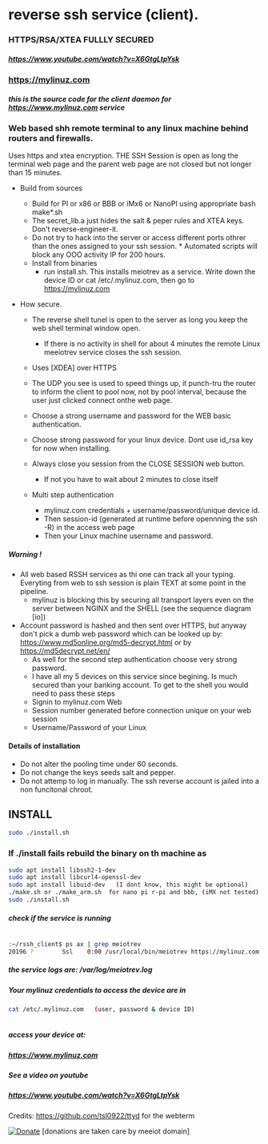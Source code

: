 # reverse ssh service (client).

### HTTPS/RSA/XTEA FULLLY SECURED
##### https://www.youtube.com/watch?v=X6GtgLtpYsk

### https://mylinuz.com

##### this is the source code for the client daemon for https://www.mylinuz.com service


### Web based shh remote terminal to any linux machine behind routers and firewalls.

Uses https and xtea encryption. 
THE SSH Session is open as long the terminal web page and the parent web page are not closed but not longer than 15 minutes. 


  * Build from sources 
      * Build for PI or x86 or BBB or iMx6 or NanoPI using appropriate bash make*.sh
      * The secret_lib.a just hides the salt & peper rules and XTEA keys. Don't reverse-engineer-it. 
      * Do not try to hack into the server or access different ports othrer than the ones assigned to your ssh session. 
            * Automated scripts will block any OOO activity IP for 200 hours. 
      * Install from binaries      
          * run install.sh. This installs meiotrev as a service. Write down the device ID or cat /etc/.mylinuz.com, 
            then go to  https://mylinuz.com
  
  * How secure.
     * The reverse shell tunel is open to the server as long you keep the web shell terminal window open.
         * If there is no activity in shell for about 4 minutes the remote Linux meeiotrev service closes the ssh session. 
     * Uses [XDEA] over HTTPS 
     * The UDP you see is used to speed things up, it punch-tru the router to inform the 
      client to pool now, not by pool interval, because the user just clicked connect onthe web page.
     * Choose a strong username and password for the WEB basic authentication.
     * Choose strong password for your linux device. Dont use id_rsa key for now when installing.

     * Always close you session from the CLOSE SESSION web button. 
          * If not you have to wait about 2 minutes to close itself

      * Multi step authentication
          * mylinuz.com credentials + username/password/unique device id.
          * Then session-id (generated at runtime before opennning the ssh -R) in the access web page
          * Then your Linux machine username and password.

##### Warning !
   * All web based RSSH services as thi one can track all your typing. 
            Everyting from web to ssh session is plain TEXT at some point in the pipeline.
       * mylinuz is blocking this by securing all transport layers even on the server between NGINX and the SHELL (see the sequence diagram [io])
   * Account password is hashed and then sent over HTTPS, but anyway don't pick a dumb web password which can be looked up by: https://www.md5online.org/md5-decrypt.html  or by https://md5decrypt.net/en/
      * As well for the second step authentication choose very strong password.
      * I have all my 5 devices on this service since begining. Is much secured than your banking account. 
             To get to the shell you would need to pass these steps
       * Signin to mylinuz.com Web
       * Session number generated before connection unique on your web session
       * Username/Password of your Linux
            
#### Details of installation
   *  Do not alter the pooling time under 60 seconds.
   *  Do not change the keys seeds salt and pepper.
   *  Do not attemp to log in manually. The ssh reverse account is jailed into a non funcitonal chroot.

## INSTALL 

```bash
sudo ./install.sh

```

### If ./install fails rebuild the binary on th machine as

```bash
sudo apt install libssh2-1-dev
sudo apt install libcurl4-openssl-dev
sudo apt install libuid-dev   (I dont know, this might be optional)
./make.sh or ./make_arm.sh  for nano pi r-pi and bbb, (iMX not tested)
sudo ./install.sh
```

##### check if the service is running
```bash

:~/rssh_client$ ps ax | grep meiotrev 
20196 ?        Ssl    0:00 /usr/local/bin/meiotrev https://mylinuz.com ** **
```

##### the service logs are: /var/log/meiotrev.log
##### Your mylinuz credentials to access the device are in 

```bash
cat /etc/.mylinuz.com   (user, password & device ID)
 
```

    
##### access your device at:
##### https://www.mylinuz.com
##### See a video on youtube
##### https://www.youtube.com/watch?v=X6GtgLtpYsk


Credits: https://github.com/tsl0922/ttyd  for the webterm



[![Donate](https://img.shields.io/badge/Donate-PayPal-green.svg)](https://www.paypal.com/cgi-bin/webscr?cmd=_s-xclick&hosted_button_id=L9RVWU5NUZ4YG)   [donations are taken care by meeiot domain]



